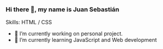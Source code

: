 ### Hi there 👋, my name is Juan Sebastián

Skills: HTML / CSS

- 🔭 I’m currently working on personal project. 
- 🌱 I’m currently learning JavaScript and Web development 
